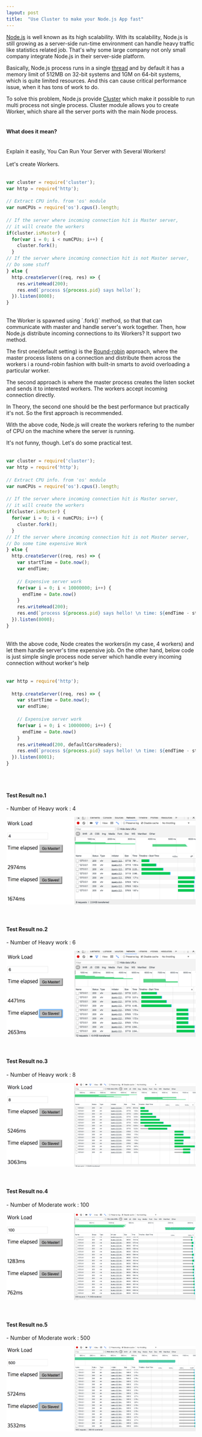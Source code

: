 ```yaml
---
layout: post
title:  "Use Cluster to make your Node.js App fast"
---
```


<a href="https://nodejs.org/en/" target="_blank">Node.js</a> is well known as its high scalability. With its scalability, Node.js is still growing as a server-side run-time environment can handle heavy traffic like statistics related job. That's why some large company not only small company integrate Node.js in their server-side platform.

Basically, Node.js process runs in a single <a href="https://en.wikipedia.org/wiki/Thread_(computing)" target="_blank">thread</a> and by default it has a memory limit of 512MB on 32-bit systems and 1GM on 64-bit systems, which is quite limited resources. And this can cause critical performance issue, when it has tons of work to do.

To solve this problem, Node.js provide <a href="https://nodejs.org/api/cluster.html#cluster_cluster" target="_blank">Cluster</a> which make it possible to run multi process not single process. Cluster module allows you to create Worker, which share all the server ports with the main Node process.
<br>
<br>
<h4>What does it mean? </h4>
<br>
Explain it easily, You Can Run Your Server with Several Workers!
<br>
<br>
Let's create Workers.
<br>
<br>

``` javascript
var cluster = require('cluster');
var http = require('http');

// Extract CPU info. from 'os' module
var numCPUs = require('os').cpus().length;

// If the server where incoming connection hit is Master server,
// it will create the workers
if(cluster.isMaster) {
  for(var i = 0; i < numCPUs; i++) {
    cluster.fork();
  }
// If the server where incoming connection hit is not Master server,
// Do some stuff
} else {
  http.createServer((req, res) => {
    res.writeHead(200);
    res.end(`process ${process.pid} says hello!`);
  }).listen(8000);
}
```
<br>
The Worker is spawned using `.fork()` method, so that that can communicate with master and handle server's work together. Then, how Node.js distribute incoming connections to its Workers? It support two method.

The first one(default setting) is the <a href="https://en.wikipedia.org/wiki/Round-robin_scheduling" target="_blank">Round-robin</a> approach, where the master process listens on a connection and distribute them across the workers i a round-robin fashion with built-in smarts to avoid overloading a particular worker.

The second approach is where the master process creates the listen socket and sends it to interested workers. The workers accept incoming connection directly.

In Theory, the second one should be the best performance but practically it's not. So the first approach is recommended.

With the above code, Node.js will create the workers refering to the number of CPU on the machine where the server is running.

It's not funny, though. Let's do some practical test.
<br>
<br>

``` javascript
var cluster = require('cluster');
var http = require('http');

// Extract CPU info. from 'os' module
var numCPUs = require('os').cpus().length;

// If the server where incoming connection hit is Master server,
// it will create the workers
if(cluster.isMaster) {
  for(var i = 0; i < numCPUs; i++) {
    cluster.fork();
  }
// If the server where incoming connection hit is not Master server,
// Do some time expensive Work
} else {
  http.createServer((req, res) => {
    var startTime = Date.now();
    var endTime;
    
    // Expensive server work
    for(var i = 0; i < 10000000; i++) {
      endTime = Date.now()
    }
    res.writeHead(200);
    res.end(`process ${process.pid} says hello! \n time: ${endTime - startTime}`);
  }).listen(8000);
}
```
<br>
With the above code, Node creates the workers(in my case, 4 workers) and let them handle server's time expensive job. On the other hand, below code is just simple single process node server which handle every incoming connection without worker's help
<br>
<br>

``` javascript
var http = require('http');

  http.createServer((req, res) => {
    var startTime = Date.now();
    var endTime;
    
    // Expensive server work
    for(var i = 0; i < 10000000; i++) {
      endTime = Date.now()
    }
    res.writeHead(200, defaultCorsHeaders);
    res.end(`process ${process.pid} says hello! \n time: ${endTime - startTime}`);
  }).listen(8001);
}

```
<br>
<br>
<h4>Test Result no.1</h4>
- Number of Heavy work : 4

![My helpful screenshot](/assets/test.png)
<br>
<br>
<br>

<h4>Test Result no.2</h4>
- Number of Heavy work : 6

![My helpful screenshot](/assets/test2.png)
<br>
<br>
<br>

<h4>Test Result no.3</h4>
- Number of Heavy work : 8

![My helpful screenshot](/assets/test3.png)
<br>
<br>
<br>

<h4>Test Result no.4</h4>
- Number of Moderate work : 100

![My helpful screenshot](/assets/test4.png)
<br>
<br>
<br>

<h4>Test Result no.5</h4>
- Number of Moderate work : 500

![My helpful screenshot](/assets/test5.png)
<br>
<br>
<br>